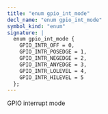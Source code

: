 ```yaml
---
title: "enum gpio_int_mode"
decl_name: "enum gpio_int_mode"
symbol_kind: "enum"
signature: |
  enum gpio_int_mode {
    GPIO_INTR_OFF = 0,
    GPIO_INTR_POSEDGE = 1,
    GPIO_INTR_NEGEDGE = 2,
    GPIO_INTR_ANYEDGE = 3,
    GPIO_INTR_LOLEVEL = 4,
    GPIO_INTR_HILEVEL = 5
  };
---
```


GPIO interrupt mode 

